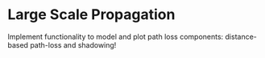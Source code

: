 # Large Scale Propagation 

Implement functionality to model and plot path loss components: distance-based path-loss and shadowing!

